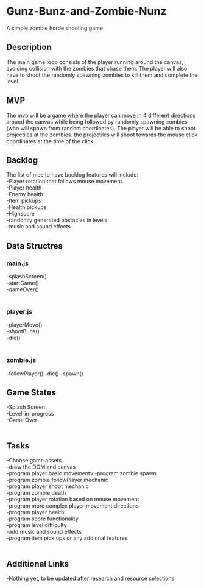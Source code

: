 # Gunz-Bunz-and-Zombie-Nunz
A simple zombie horde shooting game 


<h2> Description </h2> 
The main game loop consists of the player running around the canvas, avoiding collision with the zombies that chase them. The player will also have to shoot the randomly spawning zombies to kill them and complete the level. 

<h2>MVP</h2> 
The mvp will be a game where the player can move in 4 different directions around the canvas while being followed by randomly spawning zombies (who will spawn from random coordinates). The player will be able to shoot projectiles at the zombies. the projectiles will shoot towards the mouse click coordinates at the time of the click. 

<h2>Backlog</h2> 
The list of nice to have backlog features will include:<br> 
-Player rotation that follows mouse movement.<br> 
-Player health<br>
-Enemy health<br>
-Item pickups<br> 
-Health pickups<br> 
-Highscore<br> 
-randomly generated obstacles in levels<br> 
-music and sound effects<br> 


<h2>Data Structres</h2> 

<h3>main.js</h3> 
-splashScreen()<br>
-startGame()<br>
-gameOver()<br>

<br>
<h3>player.js</h3>
-playerMove()<br>
-shootBuns()<br>
-die()<br>


<br>
<h3>zombie.js</h3>
-followPlayer()
-die()
-spawn()


<br> 
<h2>Game States</h2>
-Splash Screen<br> 
-Level-in-progress<br> 
-Game Over<br> 

<br> 

<h2>Tasks</h2>
-Choose game assets<br> 
-draw the DOM and canvas<br> 
-program player basic movementv 
-program zombie spawn<br>
-program zombie followPlayer mechanic<br> 
-program player shoot mechanic<br> 
-program zombie death<br>
-program player rotation based on mouse movement<br>
-program more complex player movement directions<br> 
-program player health<br> 
-program score functionality<br> 
-program level difficulty<br>
-add music and sound effects<br> 
-program item pick ups or any addional features<br> 

<br>
<h2>Additional Links</h2>
-Nothing yet, to be updated after research and resource selections <br>












